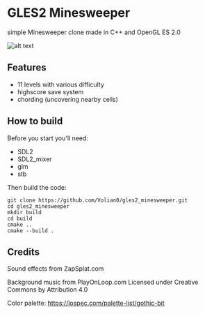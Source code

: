 # GLES2 Minesweeper

simple Minesweeper clone made in C++ and OpenGL ES 2.0

![alt text](https://i.imgur.com/HTDYNc8.gif)

## Features

- 11 levels with various difficulty
- highscore save system
- chording (uncovering nearby cells)

## How to build

Before you start you'll need:
- SDL2
- SDL2_mixer
- glm
- stb

Then build the code:
```
git clone https://github.com/Volian0/gles2_minesweeper.git
cd gles2_minesweeper
mkdir build
cd build
cmake ..
cmake --build .
```

## Credits

Sound effects from ZapSplat.com

Background music from PlayOnLoop.com
Licensed under Creative Commons by Attribution 4.0

Color palette:
https://lospec.com/palette-list/gothic-bit